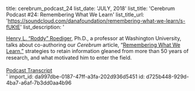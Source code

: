 title: cerebrum_podcast_24
list_date: 'JULY, 2018'
list_title: 'Cerebrum Podcast #24: Remembering What We Learn'
list_title_url: 'https://soundcloud.com/danafoundation/remembering-what-we-learn/s-fUKtE'
list_description: '<div style="font-size:14px;line-height: 125%;"><a href="http://www.dana.org/Authors/Henry_L__(Roddy)_Roediger,_III,_Ph_D_/">Henry L. “Roddy” Roediger</a>, Ph.D., a professor at Washington University, talks about co-authoring our <em>Cerebrum</em> article, “<a href="http://www.dana.org/Cerebrum/2018/Remembering_What_We_Learn/">Remembering What We Learn</a>,<a href="http://www.dana.org/Cerebrum/2018/Know_Thyself__Well_Being_and_Subjective_Experience/">”</a> strategies to retain information gleaned from more than 50 years of research, and what motivated him to enter the field. <br><br><a href="/uploadedFiles/Pdfs/Roediger-Podcast-Transcript.pdf" title="Podcast Transcript">Podcast Transcript</a></div>'
import_id: da997dbe-0187-47ff-a3fa-202d936d5451
id: d725b448-929d-4ba7-a6af-7b3dd0aa4b96
